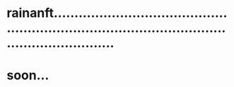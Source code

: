 # rainanft.........................................................................................................................
# soon...
